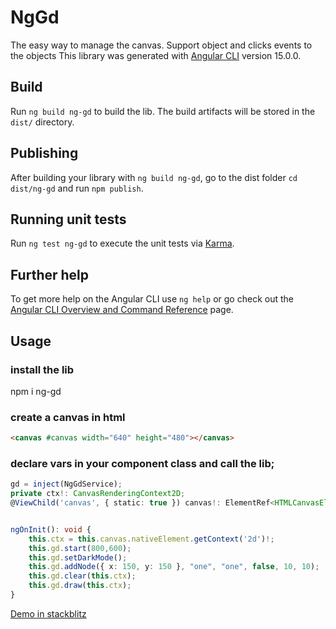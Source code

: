 # NgGd

The easy way to manage the canvas.
Support object and clicks events to the objects
This library was generated with [Angular CLI](https://github.com/angular/angular-cli) version 15.0.0.

## Build

Run `ng build ng-gd` to build the lib. The build artifacts will be stored in the `dist/` directory.

## Publishing

After building your library with `ng build ng-gd`, go to the dist folder `cd dist/ng-gd` and run `npm publish`.

## Running unit tests

Run `ng test ng-gd` to execute the unit tests via [Karma](https://karma-runner.github.io).

## Further help

To get more help on the Angular CLI use `ng help` or go check out the [Angular CLI Overview and Command Reference](https://angular.io/cli) page.

## Usage

### install the lib
npm i ng-gd

### create a canvas in html

```html
<canvas #canvas width="640" height="480"></canvas>
```

### declare vars in your component class and call the lib;

```typescript
gd = inject(NgGdService);
private ctx!: CanvasRenderingContext2D;
@ViewChild('canvas', { static: true }) canvas!: ElementRef<HTMLCanvasElement>;


ngOnInit(): void {
    this.ctx = this.canvas.nativeElement.getContext('2d')!;
    this.gd.start(800,600);
    this.gd.setDarkMode();
    this.gd.addNode({ x: 150, y: 150 }, "one", "one", false, 10, 10);
    this.gd.clear(this.ctx);
    this.gd.draw(this.ctx);
}
```

[Demo in stackblitz](https://stackblitz.com/edit/angular-ngdemo?file=src%2Fmain.ts)
